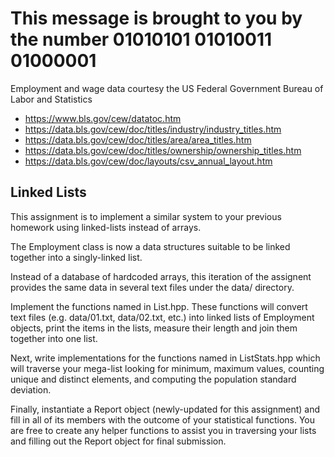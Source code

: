 # This message is brought to you by the number 01010101 01010011 01000001

Employment and wage data courtesy the US Federal Government Bureau of Labor and
Statistics

* https://www.bls.gov/cew/datatoc.htm
* https://data.bls.gov/cew/doc/titles/industry/industry_titles.htm
* https://data.bls.gov/cew/doc/titles/area/area_titles.htm
* https://data.bls.gov/cew/doc/titles/ownership/ownership_titles.htm
* https://data.bls.gov/cew/doc/layouts/csv_annual_layout.htm

## Linked Lists

This assignment is to implement a similar system to your previous homework
using linked-lists instead of arrays.

The Employment class is now a data structures suitable to be linked together
into a singly-linked list.

Instead of a database of hardcoded arrays, this iteration of the assignent
provides the same data in several text files under the data/ directory.

Implement the functions named in List.hpp. These functions will convert text
files (e.g.  data/01.txt, data/02.txt, etc.) into linked lists of Employment
objects, print the items in the lists, measure their length and join them
together into one list.

Next, write implementations for the functions named in ListStats.hpp which will
traverse your mega-list looking for minimum, maximum values, counting unique
and distinct elements, and computing the population standard deviation.

Finally, instantiate a Report object (newly-updated for this assignment) and
fill in all of its members with the outcome of your statistical functions.  You
are free to create any helper functions to assist you in traversing your lists
and filling out the Report object for final submission.